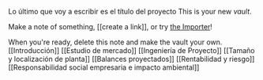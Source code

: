 Lo último que voy a escribir es el título del proyecto
This is your new *vault*.

Make a note of something, [[create a link]], or try [the Importer](https://help.obsidian.md/Plugins/Importer)!

When you're ready, delete this note and make the vault your own.
[[Introducción]]
[[Estudio de mercado]]
[[Ingeniería de Proyecto]]
[[Tamaño y localización de planta]]
[[Balances proyectados]]
[[Rentabilidad y riesgo]]
[[Responsabilidad social empresaria e impacto ambiental]]
